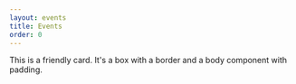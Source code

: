 ```yaml
---
layout: events
title: Events
order: 0
---
```

<div class="c-card">
    <div class="c-card__body">
        <p>This is a friendly card. It's a box with a border and a body component with padding.</p>
    </div>
</div>

